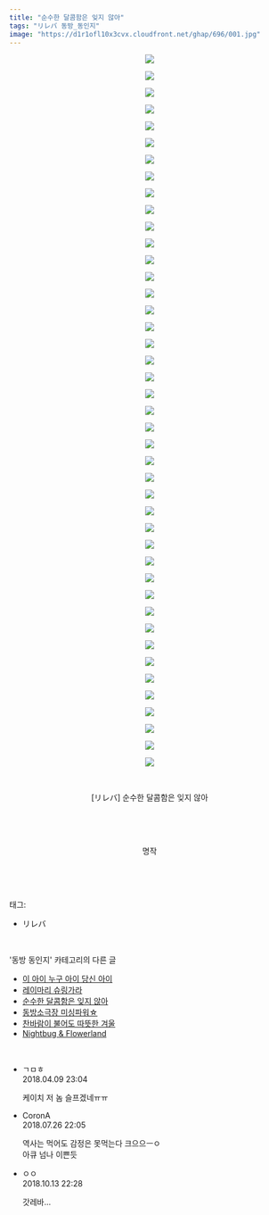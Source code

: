 ```yaml
---
title: "순수한 달콤함은 잊지 않아"
tags: "リレバ 동방_동인지"
image: "https://d1r1ofl10x3cvx.cloudfront.net/ghap/696/001.jpg"
---
```

<div class="article">
<p style="text-align: center; clear: none; float: none;"><img src="{{ site.imgserver7 }}/ghap/696/001.jpg"/></p>
<p style="text-align: center; clear: none; float: none;"><img src="{{ site.imgserver7 }}/ghap/696/002.jpg"/></p>
<p style="text-align: center; clear: none; float: none;"><img src="{{ site.imgserver7 }}/ghap/696/003.jpg"/></p>
<p style="text-align: center; clear: none; float: none;"><img src="{{ site.imgserver7 }}/ghap/696/004.jpg"/></p>
<p style="text-align: center; clear: none; float: none;"><img src="{{ site.imgserver7 }}/ghap/696/005.jpg"/></p>
<p style="text-align: center; clear: none; float: none;"><img src="{{ site.imgserver7 }}/ghap/696/006.jpg"/></p>
<p style="text-align: center; clear: none; float: none;"><img src="{{ site.imgserver7 }}/ghap/696/007.jpg"/></p>
<p style="text-align: center; clear: none; float: none;"><img src="{{ site.imgserver7 }}/ghap/696/008.jpg"/></p>
<p style="text-align: center; clear: none; float: none;"><img src="{{ site.imgserver7 }}/ghap/696/009.jpg"/></p>
<p style="text-align: center; clear: none; float: none;"><img src="{{ site.imgserver7 }}/ghap/696/010.jpg"/></p>
<p style="text-align: center; clear: none; float: none;"><img src="{{ site.imgserver7 }}/ghap/696/011.jpg"/></p>
<p style="text-align: center; clear: none; float: none;"><img src="{{ site.imgserver7 }}/ghap/696/012.jpg"/></p>
<p style="text-align: center; clear: none; float: none;"><img src="{{ site.imgserver7 }}/ghap/696/013.jpg"/></p>
<p style="text-align: center; clear: none; float: none;"><img src="{{ site.imgserver7 }}/ghap/696/014.jpg"/></p>
<p style="text-align: center; clear: none; float: none;"><img src="{{ site.imgserver7 }}/ghap/696/015.jpg"/></p>
<p style="text-align: center; clear: none; float: none;"><img src="{{ site.imgserver7 }}/ghap/696/016.jpg"/></p>
<p style="text-align: center; clear: none; float: none;"><img src="{{ site.imgserver7 }}/ghap/696/017.jpg"/></p>
<p style="text-align: center; clear: none; float: none;"><img src="{{ site.imgserver7 }}/ghap/696/018.jpg"/></p>
<p style="text-align: center; clear: none; float: none;"><img src="{{ site.imgserver7 }}/ghap/696/019.jpg"/></p>
<p style="text-align: center; clear: none; float: none;"><img src="{{ site.imgserver7 }}/ghap/696/020.jpg"/></p>
<p style="text-align: center; clear: none; float: none;"><img src="{{ site.imgserver7 }}/ghap/696/021.jpg"/></p>
<p style="text-align: center; clear: none; float: none;"><img src="{{ site.imgserver7 }}/ghap/696/022.jpg"/></p>
<p style="text-align: center; clear: none; float: none;"><img src="{{ site.imgserver7 }}/ghap/696/023.jpg"/></p>
<p style="text-align: center; clear: none; float: none;"><img src="{{ site.imgserver7 }}/ghap/696/024.jpg"/></p>
<p style="text-align: center; clear: none; float: none;"><img src="{{ site.imgserver7 }}/ghap/696/025.jpg"/></p>
<p style="text-align: center; clear: none; float: none;"><img src="{{ site.imgserver7 }}/ghap/696/026.jpg"/></p>
<p style="text-align: center; clear: none; float: none;"><img src="{{ site.imgserver7 }}/ghap/696/027.jpg"/></p>
<p style="text-align: center; clear: none; float: none;"><img src="{{ site.imgserver7 }}/ghap/696/028.jpg"/></p>
<p style="text-align: center; clear: none; float: none;"><img src="{{ site.imgserver7 }}/ghap/696/029.jpg"/></p>
<p style="text-align: center; clear: none; float: none;"><img src="{{ site.imgserver7 }}/ghap/696/030.jpg"/></p>
<p style="text-align: center; clear: none; float: none;"><img src="{{ site.imgserver7 }}/ghap/696/031.jpg"/></p>
<p style="text-align: center; clear: none; float: none;"><img src="{{ site.imgserver7 }}/ghap/696/032.jpg"/></p>
<p style="text-align: center; clear: none; float: none;"><img src="{{ site.imgserver7 }}/ghap/696/033.jpg"/></p>
<p style="text-align: center; clear: none; float: none;"><img src="{{ site.imgserver7 }}/ghap/696/034.jpg"/></p>
<p style="text-align: center; clear: none; float: none;"><img src="{{ site.imgserver7 }}/ghap/696/035.jpg"/></p>
<p style="text-align: center; clear: none; float: none;"><img src="{{ site.imgserver7 }}/ghap/696/036.jpg"/></p>
<p style="text-align: center; clear: none; float: none;"><img src="{{ site.imgserver7 }}/ghap/696/037.jpg"/></p>
<p style="text-align: center; clear: none; float: none;"><img src="{{ site.imgserver7 }}/ghap/696/038.jpg"/></p>
<p style="text-align: center; clear: none; float: none;"><img src="{{ site.imgserver7 }}/ghap/696/039.jpg"/></p>
<p style="text-align: center; clear: none; float: none;"><img src="{{ site.imgserver7 }}/ghap/696/040.jpg"/></p>
<p style="text-align: center; clear: none; float: none;"><img src="{{ site.imgserver7 }}/ghap/696/041.jpg"/></p>
<p style="text-align: center; clear: none; float: none;"><img src="{{ site.imgserver7 }}/ghap/696/042.jpg"/></p>
<p style="text-align: center; clear: none; float: none;"><img src="{{ site.imgserver7 }}/ghap/696/043.jpg"/></p>
<p style="text-align: center; clear: none; float: none;"><br/></p>
<p style="text-align: center; clear: none; float: none;">[リレバ] 순수한 달콤함은 잊지 않아</p>
<p style="text-align: center; clear: none; float: none;"><br/></p>
<p style="text-align: center; clear: none; float: none;"><br/></p>
<p style="text-align: center; clear: none; float: none;">명작</p>
<p><br/></p>
</div><br/>
<div class="tagTrail">
<p>태그: </p>
<ul>
<li>リレバ</li>
</ul>
</div><br/>
<div class="another">
<p>'동방 동인지' 카테고리의 다른 글</p>
<ul>
<li><a href="/ghap_699">이 아이 누구 아이 당신 아이</a></li>
<li><a href="/ghap_698">레이마리 슈링가라</a></li>
<li><a href="/ghap_696">순수한 달콤함은 잊지 않아</a></li>
<li><a href="/ghap_695">동방소극장 미싱파워☆</a></li>
<li><a href="/ghap_694">찬바람이 불어도 따뜻한 겨울</a></li>
<li><a href="/ghap_693">Nightbug &amp; Flowerland</a></li>
</ul>
</div><br/>
<div class="cb_module cb_fluid">
<div class="cb_wrt cb_profile">
<div class="comment">
<ul>
<li class="cb_thumb_off" id="comment15236170">
<div class="cb_comment_area">
<div class="cb_info_area">
<div class="cb_section">
<span class="cb_nick_name">ㄱㅁㅎ</span>
</div>
<div class="cb_section">
<span class="cb_date">2018.04.09 23:04 </span>
</div>
</div>
<div class="cb_dsc_comment">
<p class="cb_dsc">
											케이치 저 놈 슬프겠네ㅠㅠ
										</p>
</div>
</div></li>
<li class="cb_thumb_off" id="comment15294390">
<div class="cb_comment_area">
<div class="cb_info_area">
<div class="cb_section">
<span class="cb_nick_name">CoronA</span>
</div>
<div class="cb_section">
<span class="cb_date">2018.07.26 22:05 </span>
</div>
</div>
<div class="cb_dsc_comment">
<p class="cb_dsc">
											역사는 먹어도 감정은 못먹는다 크으으ㅡㅇ<br/>
아큐 넘나 이쁜듯
										</p>
</div>
</div></li>
<li class="cb_thumb_off" id="comment15354430">
<div class="cb_comment_area">
<div class="cb_info_area">
<div class="cb_section">
<span class="cb_nick_name">ㅇㅇ</span>
</div>
<div class="cb_section">
<span class="cb_date">2018.10.13 22:28 </span>
</div>
</div>
<div class="cb_dsc_comment">
<p class="cb_dsc">
											갓레바...
										</p>
</div>
</div></li>
</ul>
</div>
</div><!-- commentList close -->
</div><br/>
